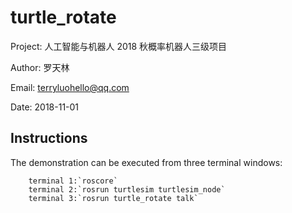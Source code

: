 # turtle_rotate

Project: 人工智能与机器人 2018 秋概率机器人三级项目

Author: 罗天林

Email: terryluohello@qq.com

Date: 2018-11-01

## Instructions
The demonstration can be executed from three terminal windows:
```
	terminal 1:`roscore`
	terminal 2:`rosrun turtlesim turtlesim_node`
	terminal 3:`rosrun turtle_rotate talk`
```
 
